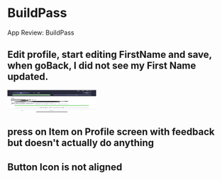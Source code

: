 # BuildPass
App Review: BuildPass


## Edit profile, start editing FirstName and save, when goBack, I did not see my First Name updated.
  <img src="assets/profile_screen.jpg" alt="Profile Picture" style="width: 200px; height: 50px;">

## press on Item on Profile screen with feedback but doesn't actually do anything
## Button Icon is not aligned
